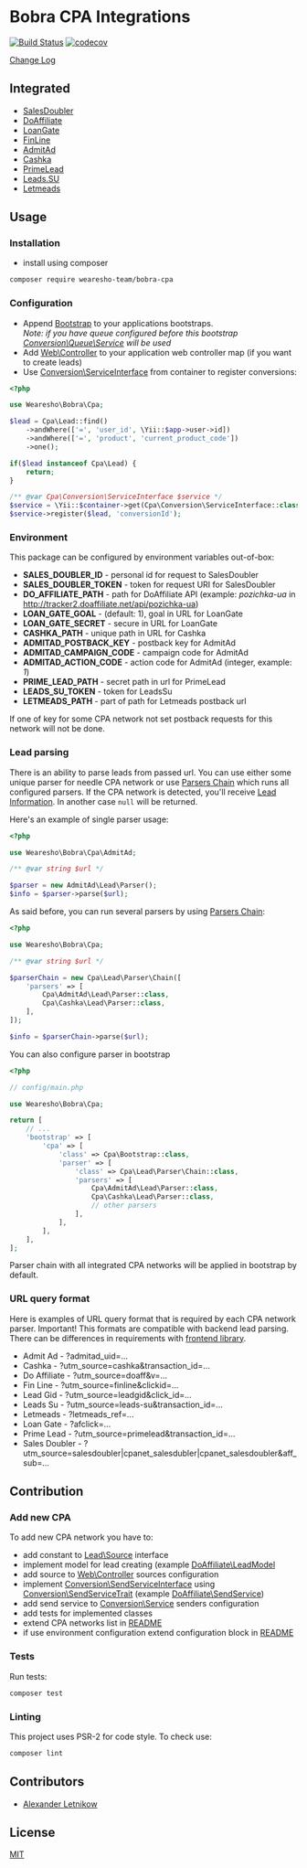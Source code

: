# Bobra CPA Integrations
[![Build Status](https://travis-ci.org/wearesho-team/bobra-cpa.svg?branch=master)](https://travis-ci.org/wearesho-team/bobra-cpa)
[![codecov](https://codecov.io/gh/wearesho-team/bobra-cpa/branch/master/graph/badge.svg)](https://codecov.io/gh/wearesho-team/bobra-cpa)

[Change Log](./CHANGELOG.md)

## Integrated
- [SalesDoubler](./src/SalesDoubler)
- [DoAffiliate](./src/DoAffiliate)
- [LoanGate](./src/LoanGate)
- [FinLine](./src/FinLine)
- [AdmitAd](./src/AdmitAd)
- [Cashka](./src/Cashka)
- [PrimeLead](./src/PrimeLead)
- [Leads.SU](./src/LeadsSu)
- [Letmeads](./src/Letmeads)

## Usage
### Installation
- install using composer
```bash
composer require wearesho-team/bobra-cpa
```

### Configuration
- Append [Bootstrap](./src/Bootstrap.php) to your applications bootstraps.  
*Note: if you have queue configured before this bootstrap
[Conversion\Queue\Service](./src/Conversion/Queue/Service.php) will be used*
- Add [Web\Controller](./src/Web/Controller.php) to your application web controller map
(if you want to create leads)
- Use [Conversion\ServiceInterface](./src/ConversionInterface.php) from container
to register conversions:
```php
<?php

use Wearesho\Bobra\Cpa;

$lead = Cpa\Lead::find()
    ->andWhere(['=', 'user_id', \Yii::$app->user->id])
    ->andWhere(['=', 'product', 'current_product_code'])
    ->one();

if($lead instanceof Cpa\Lead) {
    return;
}

/** @var Cpa\Conversion\ServiceInterface $service */
$service = \Yii::$container->get(Cpa\Conversion\ServiceInterface::class);
$service->register($lead, 'conversionId');
```

### Environment
This package can be configured by environment variables out-of-box:

- **SALES_DOUBLER_ID** - personal id for request to SalesDoubler
- **SALES_DOUBLER_TOKEN** - token for request URI for SalesDoubler
- **DO_AFFILIATE_PATH** - path for DoAffiliate API
(example: *pozichka-ua* in http://tracker2.doaffiliate.net/api/pozichka-ua)
- **LOAN_GATE_GOAL** - (default: 1), goal in URL for LoanGate
- **LOAN_GATE_SECRET** - secure in URL for LoanGate
- **CASHKA_PATH** - unique path in URL for Cashka
- **ADMITAD_POSTBACK_KEY** - postback key for AdmitAd
- **ADMITAD_CAMPAIGN_CODE** - campaign code for AdmitAd
- **ADMITAD_ACTION_CODE** - action code for AdmitAd (integer, example: *1*)
- **PRIME_LEAD_PATH** - secret path in url for PrimeLead
- **LEADS_SU_TOKEN** - token for LeadsSu
- **LETMEADS_PATH** - part of path for Letmeads postback url

If one of key for some CPA network not set 
postback requests for this network will not be done. 

### Lead parsing

There is an ability to parse leads from passed url.
You can use either some unique parser for needle CPA network or use [Parsers Chain](./src/Lead/Parser/Chain.php)
which runs all configured parsers.
If the CPA network is detected, you'll receive [Lead Information](./src/Lead/Info.php).
In another case `null` will be returned.

Here's an example of single parser usage:
```php
<?php

use Wearesho\Bobra\Cpa\AdmitAd;

/** @var string $url */

$parser = new AdmitAd\Lead\Parser();
$info = $parser->parse($url);
```

As said before, you can run several parsers by using [Parsers Chain](./src/Lead/Parser/Chain.php):

```php
<?php

use Wearesho\Bobra\Cpa;

/** @var string $url */

$parserChain = new Cpa\Lead\Parser\Chain([
    'parsers' => [
        Cpa\AdmitAd\Lead\Parser::class,
        Cpa\Cashka\Lead\Parser::class,
    ],
]);

$info = $parserChain->parse($url);

``` 

You can also configure parser in bootstrap

```php
<?php

// config/main.php

use Wearesho\Bobra\Cpa;

return [
    // ...
    'bootstrap' => [
        'cpa' => [
            'class' => Cpa\Bootstrap::class,
            'parser' => [
                'class' => Cpa\Lead\Parser\Chain::class,
                'parsers' => [
                    Cpa\AdmitAd\Lead\Parser::class,
                    Cpa\Cashka\Lead\Parser::class,
                    // other parsers
                ],
            ],             
        ],        
    ],
];

```

Parser chain with all integrated CPA networks will be applied in bootstrap by default.

### URL query format

Here is examples of URL query format that is required by each CPA network parser.
Important! This formats are compatible with backend lead parsing.
There can be differences in requirements with [frontend library](https://github.com/wearesho-team/bobra-cpa-frontend).

- Admit Ad - ?admitad_uid=...
- Cashka - ?utm_source=cashka&transaction_id=...
- Do Affiliate - ?utm_source=doaff&v=...
- Fin Line - ?utm_source=finline&clickid=...
- Lead Gid - ?utm_source=leadgid&click_id=...
- Leads Su - ?utm_source=leads-su&transaction_id=...
- Letmeads - ?letmeads_ref=...
- Loan Gate - ?afclick=...
- Prime Lead - ?utm_source=primelead&transaction_id=...
- Sales Doubler - ?utm_source=salesdoubler|cpanet_salesdubler|cpanet_salesdoubler&aff_sub=...

## Contribution
### Add new CPA
To add new CPA network you have to:
- add constant to [Lead\Source](./src/Lead/Source.php) interface
- implement model for lead creating
(example [DoAffiliate\LeadModel](./src/DoAffiliate/LeadModel.php)
- add source to [Web\Controller](./src/Web/Controller.php) sources configuration
- implement [Conversion\SendServiceInterface](./src/Conversion/SendServiceInterface.php)
using [Conversion\SendServiceTrait](./src/Conversion/SendServiceTrait.php)
(example [DoAffiliate\SendService](./src/DoAffiliate/SendService.php))
- add send service to [Conversion\Service](src/Conversion/Sync/Service.php)
senders configuration
- add tests for implemented classes
- extend CPA networks list in [README](./README.md#Integrated)
- if use environment configuration extend configuration block in [README](./README.md#Configuration)

### Tests
Run tests:
```bash
composer test
```

### Linting
This project uses PSR-2 for code style.
To check use:
```bash
composer lint
```

## Contributors
- [Alexander <horat1us> Letnikow](mailto:reclamme@gmail.com)

## License
[MIT](./LICENSE)
